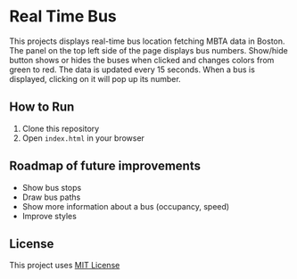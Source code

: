 # Real Time Bus 

This projects displays real-time bus location fetching MBTA data in Boston. The panel on the top left side of the page displays bus numbers. Show/hide button shows or hides the buses when clicked and changes colors from green to red. The data is updated every 15 seconds. When a bus is displayed, clicking on it will pop up its number. 

## How to Run

1. Clone this repository
2. Open `index.html` in your browser

## Roadmap of future improvements

- Show bus stops
- Draw bus paths 
- Show more information about a bus (occupancy, speed)
- Improve styles

## License

This project uses [MIT License](./LICENSE)
